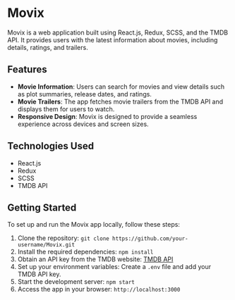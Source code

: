 # Movix

Movix is a web application built using React.js, Redux, SCSS, and the TMDB API. It provides users with the latest information about movies, including details, ratings, and trailers.

## Features

- **Movie Information**: Users can search for movies and view details such as plot summaries, release dates, and ratings.
- **Movie Trailers**: The app fetches movie trailers from the TMDB API and displays them for users to watch.
- **Responsive Design**: Movix is designed to provide a seamless experience across devices and screen sizes.

## Technologies Used

- React.js
- Redux
- SCSS
- TMDB API

## Getting Started

To set up and run the Movix app locally, follow these steps:

1. Clone the repository: `git clone https://github.com/your-username/Movix.git`
2. Install the required dependencies: `npm install`
3. Obtain an API key from the TMDB website: [TMDB API](https://www.themoviedb.org/documentation/api)
4. Set up your environment variables: Create a `.env` file and add your TMDB API key.
5. Start the development server: `npm start`
6. Access the app in your browser: `http://localhost:3000`

